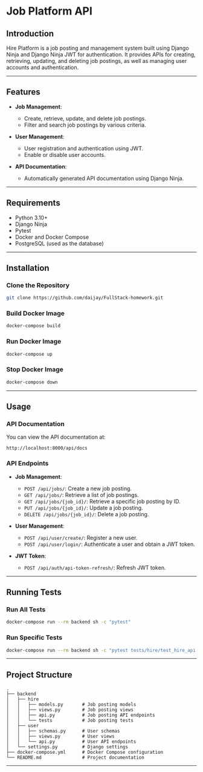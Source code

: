 # Job Platform  API

## Introduction

Hire Platform is a job posting and management system built using Django Ninja and Django Ninja JWT for authentication. It provides APIs for creating, retrieving, updating, and deleting job postings, as well as managing user accounts and authentication.

---

## Features

- **Job Management**: 
  - Create, retrieve, update, and delete job postings.
  - Filter and search job postings by various criteria.
  
- **User Management**:
  - User registration and authentication using JWT.
  - Enable or disable user accounts.
  
- **API Documentation**:
  - Automatically generated API documentation using Django Ninja.

---

## Requirements

- Python 3.10+
- Django Ninja
- Pytest
- Docker and Docker Compose
- PostgreSQL (used as the database)

---

## Installation

### Clone the Repository
```bash
git clone https://github.com/daijay/FullStack-homework.git
```

### Build Docker Image
```bash
docker-compose build
```

### Run Docker Image
```bash
docker-compose up
```

### Stop Docker Image
```bash
docker-compose down
```

---

## Usage

### API Documentation
You can view the API documentation at:
```
http://localhost:8000/api/docs
```

### API Endpoints
- **Job Management**:
  - `POST /api/jobs/`: Create a new job posting.
  - `GET /api/jobs/`: Retrieve a list of job postings.
  - `GET /api/jobs/{job_id}/`: Retrieve a specific job posting by ID.
  - `PUT /api/jobs/{job_id}/`: Update a job posting.
  - `DELETE /api/jobs/{job_id}/`: Delete a job posting.

- **User Management**:
  - `POST /api/user/create/`: Register a new user.
  - `POST /api/user/login/`: Authenticate a user and obtain a JWT token.

- **JWT Token**:
  - `POST /api/auth/api-token-refresh/`: Refresh JWT token.


---

## Running Tests

### Run All Tests
```bash
docker-compose run --rm backend sh -c "pytest"
```

### Run Specific Tests
```bash
docker-compose run --rm backend sh -c "pytest tests/hire/test_hire_api.py"
```

---

## Project Structure

```
.
├── backend
│   ├── hire
│   │   ├── models.py       # Job posting models
│   │   ├── views.py        # Job posting views
│   │   ├── api.py          # Job posting API endpoints
│   │   └── tests           # Job posting tests
│   ├── user
│   │   ├── schemas.py      # User schemas
│   │   ├── views.py        # User views
│   │   └── api.py          # User API endpoints
│   └── settings.py         # Django settings
├── docker-compose.yml      # Docker Compose configuration
└── README.md               # Project documentation
```

---

